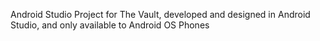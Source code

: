 
Android Studio Project for The Vault, developed and designed in Android Studio, and only available to Android OS Phones
